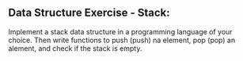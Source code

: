 ## Data Structure Exercise - Stack:

Implement a stack data structure in a programming language of your choice. Then write functions to push (push) na element, pop (pop) an alement, and check if the stack is empty.
